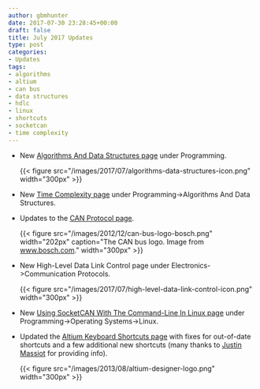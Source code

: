 ```yaml
---
author: gbmhunter
date: 2017-07-30 23:28:45+00:00
draft: false
title: July 2017 Updates
type: post
categories:
- Updates
tags:
- algorithms
- altium
- can bus
- data structures
- hdlc
- linux
- shortcuts
- socketcan
- time complexity
---
```



* New [Algorithms And Data Structures page](/programming/algorithms-and-data-structures) under Programming.  

	{{< figure src="/images/2017/07/algorithms-data-structures-icon.png" width="300px" >}}

* New [Time Complexity page](/programming/algorithms-and-data-structures/time-complexity) under Programming->Algorithms And Data Structures.
* Updates to the [CAN Protocol page](/electronics/communication-protocols/can-protocol).  

	{{< figure src="/images/2012/12/can-bus-logo-bosch.png" width="202px" caption="The CAN bus logo. Image from www.bosch.com." width="300px" >}}

* New High-Level Data Link Control page under Electronics->Communication Protocols.  

	{{< figure src="/images/2017/07/high-level-data-link-control-icon.png" width="300px" >}}

* New [Using SocketCAN With The Command-Line In Linux page](/programming/operating-systems/linux/how-to-use-socketcan-with-the-command-line-in-linux) under Programming->Operating Systems->Linux.  

* Updated the [Altium Keyboard Shortcuts page](/electronics/general/altium/altium-keyboard-shortcuts) with fixes for out-of-date shortcuts and a few additional new shortcuts (many thanks to [Justin Massiot](https://twitter.com/justinmassiot) for providing info).  

	{{< figure src="/images/2013/08/altium-designer-logo.png" width="300px" >}}